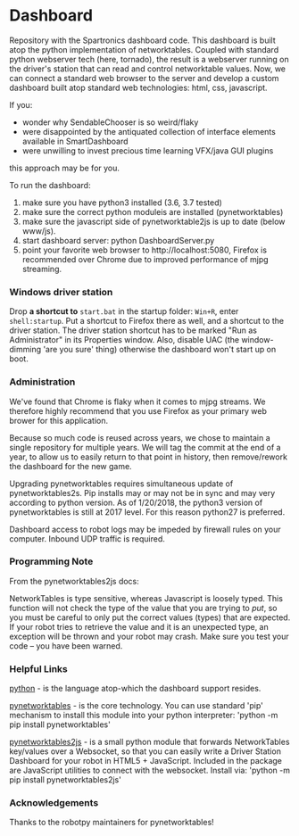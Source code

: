 # Dashboard

Repository with the Spartronics dashboard code. This dashboard is built 
atop the python implementation of networktables.  Coupled with standard python
webserver tech (here, tornado), the result is a webserver running
on the driver's station that can read and control networktable values.
Now, we can connect a standard web browser to the server and develop 
a custom dashboard built atop standard web technologies: html, css, javascript.

If you:

  * wonder why SendableChooser is so weird/flaky
  * were disappointed by the antiquated collection of interface
    elements available in SmartDashboard
  * were unwilling to invest precious time learning VFX/java GUI plugins

this approach may be for you.

To run the dashboard:

  1. make sure you have python3 installed (3.6, 3.7 tested)
  2. make sure the correct python moduleis are installed (pynetworktables)
  3. make sure the javascript side of pynetworktable2js is up to date 
    (below www/js).
  3. start dashboard server: python DashboardServer.py
  4. point your favorite web browser to http://localhost:5080, Firefox 
     is recommended over Chrome due to improved performance of mjpg streaming.

### Windows driver station

Drop **a shortcut to** `start.bat` in the startup folder: `Win+R`, 
enter `shell:startup`.  Put a shortcut to Firefox there as well, and 
a shortcut to the driver station.  The driver station shortcut has to 
be marked "Run as Administrator" in its Properties window.  Also, 
disable UAC (the window-dimming 'are you sure' thing) otherwise the 
dashboard won't start up on boot.

### Administration
We've found that Chrome is flaky when it comes to mjpg streams.  We 
therefore highly recommend that you use Firefox as your primary web 
brower for this application.

Because so much code is reused across years, we chose to maintain a 
single repository for multiple years. We will tag the commit at the 
end of a year, to allow us to easily return to that point in history, 
then remove/rework the dashboard for the new game.

Upgrading pynetworktables requires simultaneous update of pynetworktables2s.
Pip installs may or may not be in sync and may very according to python version.
As of 1/20/2018, the python3 version of pynetworktables is still at 2017 level.
For this reason python27 is preferred.

Dashboard access to robot logs may be impeded by firewall rules on your 
computer.  Inbound UDP traffic is required.

### Programming Note

From the pynetworktables2js docs:

  NetworkTables is type sensitive, whereas Javascript is loosely typed.
  This function will not check the type of the value that you are trying
  to *put*, so you must be careful to only put the correct values (types) 
  that are expected. If your robot tries to retrieve the value and it is an
  unexpected type, an exception will be thrown and your robot may crash.
  Make sure you test your code – you have been warned.

### Helpful Links

[python](http://python.org) - is the language atop-which the dashboard
support resides.  

[pynetworktables](https://github.com/robotpy/pynetworktables) - is
the core technology.  You can use standard 'pip' mechanism to install
this module into your python interpreter:  'python -m pip install pynetworktables'

[pynetworktables2js](http://pynetworktables2js.readthedocs.io/en/stable/) -
is a small python module that forwards NetworkTables key/values over a Websocket,
so that you can easily write a Driver Station Dashboard for your robot in
HTML5 + JavaScript.  Included in the package are JavaScript utilities to
connect with the websocket.  Install via: 'python -m pip install pynetworktables2js'

### Acknowledgements

Thanks to the robotpy maintainers for pynetworktables!

